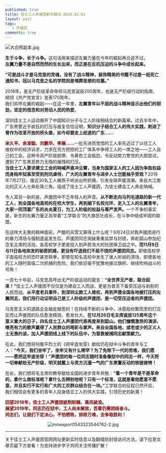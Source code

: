 ```yaml
---
published: true
title: 佳士工人声援团新年献词-2019.01.01
layout: post
tags:
   - 声援团
comments: true
---
```

<img src="https://i.loli.net/2019/01/01/5c2b51b16db53.jpg" alt="大合照副本.jpg" title="大合照副本.jpg" />

<p><strong>生于斗争，长于斗争。</strong>这句话用来描述左翼力量在今年的崛起再合适不过。<br />
<strong>左翼力量不是自然而然的生长出来，而正是在反抗压迫的斗争中成长起来。</strong></p>
<p><strong>“可是战斗才是马克思的灵魂，没有了战斗精神，装饰精美的书籍不过是一纸死亡通知书，冠以马克思之名的学院则是埋葬思想的坟墓。”</strong></p>
<p>2018年，是无产阶级革命导师马克思诞辰200周年，也是无产阶级行动的指南、纲领《共产党宣言》发表170周年。<br />
我们欢呼左翼的崛起——在这一年里，<strong>左翼青年以不屈的战斗精神显示出他们的韧劲，坚定的信念和对劳动人民的热爱</strong>。</p>
<p>深圳佳士工人运动揭开了中国知识分子与工人阶级相结合的新篇章。过去半年中，广东黑警近乎疯狂的打压与报复恰恰证明，<strong>知识分子结合工人的伟大实践，刺进了曾作为改革开放的桥头堡，如今却要走上歧途的广东……</strong></p>
<p><span style="color:#800000;"><strong>米久平、余浚聪、刘鹏华、李展……</strong></span>一批先进而觉悟的工人率先迈过了以往工人维权中的经济诉求，力求在资方把控的工厂体系中争得工人的一席之地——工人自己的工会。这种令资产阶级胆寒、令黄色工会尴尬、令反动势力警觉的大胆尝试，遭到了广东黑恶势力无情的摧残和打压。<br />
<strong>当佳士工人要求建立工会的呐喊声直冲云霄，当身为国家主人的工人因为争取权益而身陷牢狱甚至受到刑讯虐待，广大的左翼青年与进步人士岂能袖手旁观？</strong>2018年7月27日，接近30名工人被燕子岭派出所抓捕，引发全球声援浪潮。来自大江南北的正义人士奔赴珠三角，组成了佳士工人声援团，为佳士建会工人奔走呐喊。</p>
<p>令人耳目一新的是，声援团中不乏年轻人的声音。<strong>从不断走向马列毛道路的新一代工人，到全国各地高校的在校大学生，再到摘下名校光环、走入工人的左翼青年，大家一同顶着广东的炎炎夏日，为工人阶级的权益与尊严发声。</strong>一个不争的事实是，新生的左翼力量正高举着“工学联合”的大旗茁壮成长，在斗争中结成牢固的联盟。</p>
<p>在这样大无畏的精神面前，严酷的风雪又算得上什么呢？8月24日对我声援团进行的暴力清场与强制遣返发生后，声援团同志突破重重监禁与封锁，奔赴韶山参加纪念毛主席的活动，各高校学子更是投入到声势浩大的社团保卫战之中。<strong>而11月9日与11日各地突发的秘密抓捕，更没有吓退我们不屈不挠的声援团同志。</strong>即使高校学子面临校方的恐吓甚至铁拳，即使在知名高校中发生了骇人听闻的清场，即使各地的工人随时面临二次抓捕的危险，我们依旧毫不犹豫地接过旗帜、继续吹响战斗的号角！</p>
<p>一百七十年前，马克思高呼出无产阶级运动的箴言：<strong>“全世界无产者，联合起来！”</strong>佳士工人声援团不仅仅是为建会工人而战，更是为普天下备受压迫与剥削的人民而战。<strong>从平度老兵事件，到深圳尘肺工人维权，再到声援全国各地被打压的左翼同志，我们用行动证明自己是工人阶级的声援团、是一切受压迫者的声援团。</strong></p>
<p>马克思主义的道路总会越走越宽的！在持续不断的斗争中，冰雹般纷繁而至的打压反而让声援团的队伍愈发精锐、愈发壮大。<strong>在12月26日毛主席诞辰125周年这个意义重大的日子，四名佳士工人声援团代表再度来到韶山。他们慷慨激昂的演讲、嘹亮有力的歌声赢得了人民群众的喝彩与掌声。来自全国各地、或老或少的正义人士无畏约谈，加入声援团线上线下的队伍中，为营救被捕同志献策献力。</strong></p>
<p>在此，我们想将何敬平烈士的《把牢底坐穿》献给仍在狱中斗争的青年与工人：<strong>“今天，我们坐牢了，坐牢又有什么稀罕？为了免除下一代的苦难，我们愿——愿把这牢底坐穿！”声援团的每一位同志随时准备像狱中的同志一样，今天将一切奉献给无产阶级，明天就戴上与资方沆瀣一气的广东黑警反动的铁链镣铐！</strong></p>
<p>在此，我们想将毛主席的教导献给全国的进步青年共勉：<strong>“看一个青年是不是革命的，拿什么做标准呢？拿什么去辨别他呢？只有一个标准，这就是看他愿意不愿意、并且实行不实行和广大的工农群众结合在一块。”</strong>工学联合的征程已然开启，我们相信会有更多的青年人投身结合工人的伟大实践，引领历史的新潮！</p>
<p><strong><span style="color:#800000;">回望2018年，佳士工人声援团披荆斩棘、乘风破浪。</span></strong><br />
<strong><span style="color:#800000;">展望2019年，同志仍在狱中，工人尚未解放，吾辈仍需团结奋斗。</span></strong><br />
<strong><span style="color:#800000;">同志们，让我们下定决心，不怕牺牲，排除万难，去争取胜利！</span></strong></p>

<p align="center"><img src="https://i.loli.net/2019/01/01/5c2b51b10fa49.jpg" alt="mmexport1543323544762-2.jpg" title="mmexport1543323544762-2.jpg" /></p>

---
关于佳士工人声援团官网网址更新实时信息以及翻墙防封锁访问方法，请下拉至文章页最下方查看！为支持进步学子共同关注传播扩散！
